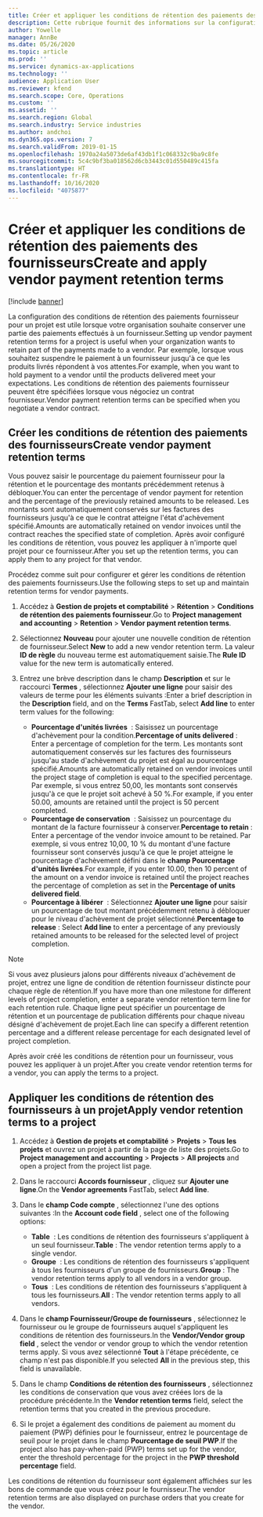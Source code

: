 ```yaml
---
title: Créer et appliquer les conditions de rétention des paiements des fournisseurs
description: Cette rubrique fournit des informations sur la configuration et la gestion des conditions de rétention pour les paiements des fournisseurs.
author: Yowelle
manager: AnnBe
ms.date: 05/26/2020
ms.topic: article
ms.prod: ''
ms.service: dynamics-ax-applications
ms.technology: ''
audience: Application User
ms.reviewer: kfend
ms.search.scope: Core, Operations
ms.custom: ''
ms.assetid: ''
ms.search.region: Global
ms.search.industry: Service industries
ms.author: andchoi
ms.dyn365.ops.version: 7
ms.search.validFrom: 2019-01-15
ms.openlocfilehash: 1970a24a5073de6af43db1f1c068332c9ba9c8fe
ms.sourcegitcommit: 5c4c9bf3ba018562d6cb3443c01d550489c415fa
ms.translationtype: HT
ms.contentlocale: fr-FR
ms.lasthandoff: 10/16/2020
ms.locfileid: "4075877"
---
```

# <a name="create-and-apply-vendor-payment-retention-terms"></a><span data-ttu-id="00ae1-103">Créer et appliquer les conditions de rétention des paiements des fournisseurs</span><span class="sxs-lookup"><span data-stu-id="00ae1-103">Create and apply vendor payment retention terms</span></span>

[!include [banner](../includes/banner.md)] 

<span data-ttu-id="00ae1-104">La configuration des conditions de rétention des paiements fournisseur pour un projet est utile lorsque votre organisation souhaite conserver une partie des paiements effectués à un fournisseur.</span><span class="sxs-lookup"><span data-stu-id="00ae1-104">Setting up vendor payment retention terms for a project is useful when your organization wants to retain part of the payments made to a vendor.</span></span> <span data-ttu-id="00ae1-105">Par exemple, lorsque vous souhaitez suspendre le paiement à un fournisseur jusqu'à ce que les produits livrés répondent à vos attentes.</span><span class="sxs-lookup"><span data-stu-id="00ae1-105">For example, when you want to hold payment to a vendor until the products delivered meet your expectations.</span></span> <span data-ttu-id="00ae1-106">Les conditions de rétention des paiements fournisseur peuvent être spécifiées lorsque vous négociez un contrat fournisseur.</span><span class="sxs-lookup"><span data-stu-id="00ae1-106">Vendor payment retention terms can be specified when you negotiate a vendor contract.</span></span>

## <a name="create-vendor-payment-retention-terms"></a><span data-ttu-id="00ae1-107">Créer les conditions de rétention des paiements des fournisseurs</span><span class="sxs-lookup"><span data-stu-id="00ae1-107">Create vendor payment retention terms</span></span>

<span data-ttu-id="00ae1-108">Vous pouvez saisir le pourcentage du paiement fournisseur pour la rétention et le pourcentage des montants précédemment retenus à débloquer.</span><span class="sxs-lookup"><span data-stu-id="00ae1-108">You can enter the percentage of vendor payment for retention and the percentage of the previously retained amounts to be released.</span></span> <span data-ttu-id="00ae1-109">Les montants sont automatiquement conservés sur les factures des fournisseurs jusqu'à ce que le contrat atteigne l'état d'achèvement spécifié.</span><span class="sxs-lookup"><span data-stu-id="00ae1-109">Amounts are automatically retained on vendor invoices until the contract reaches the specified state of completion.</span></span> <span data-ttu-id="00ae1-110">Après avoir configuré les conditions de rétention, vous pouvez les appliquer à n'importe quel projet pour ce fournisseur.</span><span class="sxs-lookup"><span data-stu-id="00ae1-110">After you set up the retention terms, you can apply them to any project for that vendor.</span></span>

<span data-ttu-id="00ae1-111">Procédez comme suit pour configurer et gérer les conditions de rétention des paiements fournisseurs.</span><span class="sxs-lookup"><span data-stu-id="00ae1-111">Use the following steps to set up and maintain retention terms for vendor payments.</span></span> 

1. <span data-ttu-id="00ae1-112">Accédez à **Gestion de projets et comptabilité** > **Rétention** > **Conditions de rétention des paiements fournisseur**.</span><span class="sxs-lookup"><span data-stu-id="00ae1-112">Go to **Project management and accounting** > **Retention** > **Vendor payment retention terms**.</span></span>
2. <span data-ttu-id="00ae1-113">Sélectionnez **Nouveau** pour ajouter une nouvelle condition de rétention de fournisseur.</span><span class="sxs-lookup"><span data-stu-id="00ae1-113">Select **New** to add a new vendor retention term.</span></span> <span data-ttu-id="00ae1-114">La valeur **ID de règle** du nouveau terme est automatiquement saisie.</span><span class="sxs-lookup"><span data-stu-id="00ae1-114">The **Rule ID** value for the new term is automatically entered.</span></span> 
3. <span data-ttu-id="00ae1-115">Entrez une brève description dans le champ **Description** et sur le raccourci **Termes** , sélectionnez **Ajouter une ligne** pour saisir des valeurs de terme pour les éléments suivants :</span><span class="sxs-lookup"><span data-stu-id="00ae1-115">Enter a brief description in the **Description** field, and on the **Terms** FastTab, select **Add line** to enter term values for the following:</span></span>

   - <span data-ttu-id="00ae1-116">**Pourcentage d'unités livrées**  : Saisissez un pourcentage d'achèvement pour la condition.</span><span class="sxs-lookup"><span data-stu-id="00ae1-116">**Percentage of units delivered** : Enter a percentage of completion for the term.</span></span> <span data-ttu-id="00ae1-117">Les montants sont automatiquement conservés sur les factures des fournisseurs jusqu'au stade d'achèvement du projet est égal au pourcentage spécifié.</span><span class="sxs-lookup"><span data-stu-id="00ae1-117">Amounts are automatically retained on vendor invoices until the project stage of completion is equal to the specified percentage.</span></span> <span data-ttu-id="00ae1-118">Par exemple, si vous entrez 50,00, les montants sont conservés jusqu'à ce que le projet soit achevé à 50 %.</span><span class="sxs-lookup"><span data-stu-id="00ae1-118">For example, if you enter 50.00, amounts are retained until the project is 50 percent completed.</span></span>
   - <span data-ttu-id="00ae1-119">**Pourcentage de conservation**  : Saisissez un pourcentage du montant de la facture fournisseur à conserver.</span><span class="sxs-lookup"><span data-stu-id="00ae1-119">**Percentage to retain** : Enter a percentage of the vendor invoice amount to be retained.</span></span> <span data-ttu-id="00ae1-120">Par exemple, si vous entrez 10,00, 10 % du montant d'une facture fournisseur sont conservés jusqu'à ce que le projet atteigne le pourcentage d'achèvement défini dans le **champ Pourcentage d'unités livrées**.</span><span class="sxs-lookup"><span data-stu-id="00ae1-120">For example, if you enter 10.00, then 10 percent of the amount on a vendor invoice is retained until the project reaches the percentage of completion as set in the **Percentage of units delivered field**.</span></span>
   - <span data-ttu-id="00ae1-121">**Pourcentage à libérer**  : Sélectionnez **Ajouter une ligne** pour saisir un pourcentage de tout montant précédemment retenu à débloquer pour le niveau d'achèvement de projet sélectionné.</span><span class="sxs-lookup"><span data-stu-id="00ae1-121">**Percentage to release** : Select **Add line** to enter a percentage of any previously retained amounts to be released for the selected level of project completion.</span></span>

> [!NOTE]
> <span data-ttu-id="00ae1-122">Si vous avez plusieurs jalons pour différents niveaux d'achèvement de projet, entrez une ligne de condition de rétention fournisseur distincte pour chaque règle de rétention.</span><span class="sxs-lookup"><span data-stu-id="00ae1-122">If you have more than one milestone for different levels of project completion, enter a separate vendor retention term line for each retention rule.</span></span> <span data-ttu-id="00ae1-123">Chaque ligne peut spécifier un pourcentage de rétention et un pourcentage de publication différents pour chaque niveau désigné d'achèvement de projet.</span><span class="sxs-lookup"><span data-stu-id="00ae1-123">Each line can specify a different retention percentage and a different release percentage for each designated level of project completion.</span></span>

<span data-ttu-id="00ae1-124">Après avoir créé les conditions de rétention pour un fournisseur, vous pouvez les appliquer à un projet.</span><span class="sxs-lookup"><span data-stu-id="00ae1-124">After you create vendor retention terms for a vendor, you can apply the terms to a project.</span></span>

## <a name="apply-vendor-retention-terms-to-a-project"></a><span data-ttu-id="00ae1-125">Appliquer les conditions de rétention des fournisseurs à un projet</span><span class="sxs-lookup"><span data-stu-id="00ae1-125">Apply vendor retention terms to a project</span></span>

1. <span data-ttu-id="00ae1-126">Accédez à **Gestion de projets et comptabilité** > **Projets** > **Tous les projets** et ouvrez un projet à partir de la page de liste des projets.</span><span class="sxs-lookup"><span data-stu-id="00ae1-126">Go to **Project management and accounting** > **Projects** > **All projects** and open a project from the project list page.</span></span>
2. <span data-ttu-id="00ae1-127">Dans le raccourci **Accords fournisseur** , cliquez sur **Ajouter une ligne**.</span><span class="sxs-lookup"><span data-stu-id="00ae1-127">On the **Vendor agreements** FastTab, select **Add line**.</span></span>
3. <span data-ttu-id="00ae1-128">Dans le **champ Code compte** , sélectionnez l'une des options suivantes :</span><span class="sxs-lookup"><span data-stu-id="00ae1-128">In the **Account code field** , select one of the following options:</span></span> 

   - <span data-ttu-id="00ae1-129">**Table**  : Les conditions de rétention des fournisseurs s'appliquent à un seul fournisseur.</span><span class="sxs-lookup"><span data-stu-id="00ae1-129">**Table** : The vendor retention terms apply to a single vendor.</span></span>
   - <span data-ttu-id="00ae1-130">**Groupe**  : Les conditions de rétention des fournisseurs s'appliquent à tous les fournisseurs d'un groupe de fournisseurs.</span><span class="sxs-lookup"><span data-stu-id="00ae1-130">**Group** : The vendor retention terms apply to all vendors in a vendor group.</span></span>
   - <span data-ttu-id="00ae1-131">**Tous**  : Les conditions de rétention des fournisseurs s'appliquent à tous les fournisseurs.</span><span class="sxs-lookup"><span data-stu-id="00ae1-131">**All** : The vendor retention terms apply to all vendors.</span></span>

4. <span data-ttu-id="00ae1-132">Dans le **champ Fournisseur/Groupe de fournisseurs** , sélectionnez le fournisseur ou le groupe de fournisseurs auquel s'appliquent les conditions de rétention des fournisseurs.</span><span class="sxs-lookup"><span data-stu-id="00ae1-132">In the **Vendor/Vendor group field** , select the vendor or vendor group to which the vendor retention terms apply.</span></span> <span data-ttu-id="00ae1-133">Si vous avez sélectionné **Tout** à l'étape précédente, ce champ n'est pas disponible.</span><span class="sxs-lookup"><span data-stu-id="00ae1-133">If you selected **All** in the previous step, this field is unavailable.</span></span>
5. <span data-ttu-id="00ae1-134">Dans le champ **Conditions de rétention des fournisseurs** , sélectionnez les conditions de conservation que vous avez créées lors de la procédure précédente.</span><span class="sxs-lookup"><span data-stu-id="00ae1-134">In the **Vendor retention terms** field, select the retention terms that you created in the previous procedure.</span></span>
6. <span data-ttu-id="00ae1-135">Si le projet a également des conditions de paiement au moment du paiement (PWP) définies pour le fournisseur, entrez le pourcentage de seuil pour le projet dans le champ **Pourcentage de seuil PWP**.</span><span class="sxs-lookup"><span data-stu-id="00ae1-135">If the project also has pay-when-paid (PWP) terms set up for the vendor, enter the threshold percentage for the project in the **PWP threshold percentage** field.</span></span>

<span data-ttu-id="00ae1-136">Les conditions de rétention du fournisseur sont également affichées sur les bons de commande que vous créez pour le fournisseur.</span><span class="sxs-lookup"><span data-stu-id="00ae1-136">The vendor retention terms are also displayed on purchase orders that you create for the vendor.</span></span>
